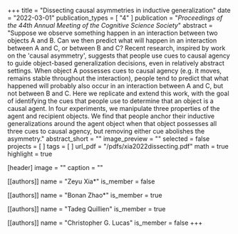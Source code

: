 +++
title = "Dissecting causal asymmetries in inductive generalization"
date = "2022-03-01"
publication_types = [ "4" ]
publication = "_Proceedings of the 44th Annual Meeting of the Cognitive Science Society_"
abstract = "Suppose we observe something happen in an interaction between two objects A and B. Can we then predict what will happen in an interaction between A and C, or between B and C? Recent research, inspired by work on the 'causal asymmetry', suggests that people use cues to causal agency to guide object-based generalization decisions, even in relatively abstract settings. When object A possesses cues to causal agency (e.g. it moves, remains stable throughout the interaction), people tend to predict that what happened will probably also occur in an interaction between A and C, but not between B and C. Here we replicate and extend this work, with the goal of identifying the cues that people use to determine that an object is a causal agent. In four experiments, we manipulate three properties of the agent and recipient objects. We find that people anchor their inductive generalizations around the agent object when that object possesses all three cues to causal agency, but removing either cue abolishes the asymmetry."
abstract_short = ""
image_preview = ""
selected = false
projects = [ ]
tags = [ ]
url_pdf = "/pdfs/xia2022dissecting.pdf"
math = true
highlight = true

[header]
image = ""
caption = ""

[[authors]]
name = "Zeyu Xia*"
is_member = false

[[authors]]
name = "Bonan Zhao*"
is_member = true

[[authors]]
name = "Tadeg Quillien"
is_member = true

[[authors]]
name = "Christopher G. Lucas"
is_member = false
+++

